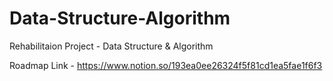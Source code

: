 # Data-Structure-Algorithm
 Rehabilitaion Project - Data Structure & Algorithm

Roadmap Link - https://www.notion.so/193ea0ee26324f5f81cd1ea5fae1f6f3
